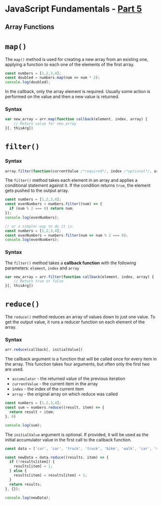 # JavaScript Fundamentals - [Part 5](https://www.theodinproject.com/courses/foundations/lessons/fundamentals-part-5)

## Array Functions

# `map()`
The `map()` method is used for creating a new array from an existing one, applying a function to each one of the elements of the first array.
```js
const numbers = [1,2,3,4];
const doubled = numbers.map(num => num * 2);
console.log(doubled);
```
In the callback, only the array element is required. Usually some action is performed on the value and then a new value is returned.
### Syntax
```js
var new_array = arr.map(function callback(element, index, array) {
    // Return value for new_array
}[, thisArg])
````

# `filter()`
### Syntax
```js
array.filter(function(currentValue /*required*/, index /*optional*/, arr /*optional*/), thisValue);
```
The `filter()` method takes each element in an array and applies a conditional statement against it. If the condition returns `true`, the element gets pushed to the output array.
```js
const numbers = [1,2,3,4];
const evenNumbers = numbers.filter((num) => {
  if (num % 2 === 0) return num;
});
console.log(evenNumbers);

// or a simpler way to do it is:
const numbers = [1,2,3,4];
const evenNumbers = numbers.filter(num => num % 2 === 0);
console.log(evenNumbers);
```
### Syntax
The `filter()` method takes a **callback function** with the following parameters: `element`, `index` and `array`
```js
var new_array = arr.filter(function callback(element, index, array) {
    // Return true or false
}[, thisArg])
```

# `reduce()`
The `reduce()` method reduces an array of values down to just one value. To get the output value, it runs a reducer function on each element of the array.
### Syntax
```js
arr.reduce(callback[, initialValue])
```
The callback argument is a function that will be called once for every item in the array. This function takes four arguments, but often only the first two are used.
* `accumulator` - the returned value of the previous iteration
* `currentValue` - the current item in the array
* `index` - the index of the current item
* `array` - the original array on which reduce was called

```js
const numbers = [1,2,3,4];
const sum = numbers.reduce((result, item) => {
  return result + item;
}, 0)

console.log(sum);
```

The `initialValue` argument is optional. If provided, it will be used as the initial accumulator value in the first call to the callback function.

```js
const data = ['car', 'car', 'truck', 'truck', 'bike', 'walk', 'car', 'van', 'bike', 'walk', 'car', 'van', 'car', 'truck' ];

const newData = data.reduce((results, item) => {
  if (!results[item]) {
    results[item] = 1; 
  } else {
    results[item] = results[item] + 1;
  }
  return results;
}, {});

console.log(newData);
```
